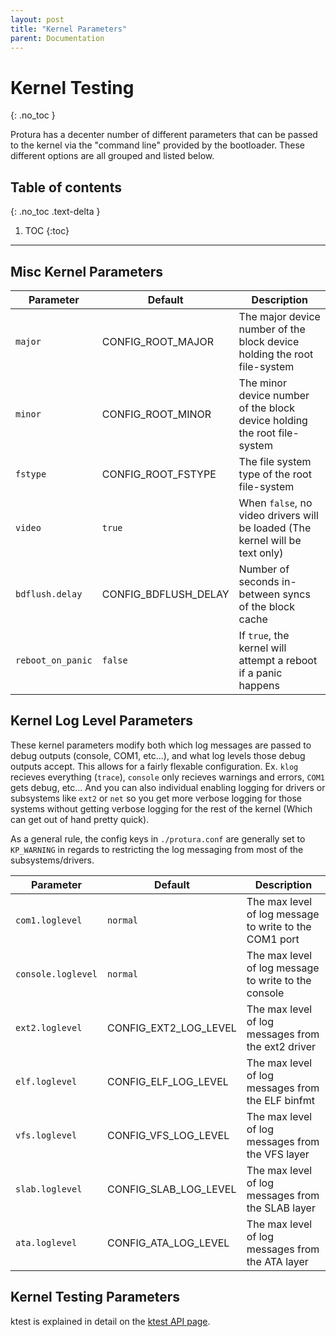 ```yaml
---
layout: post
title: "Kernel Parameters"
parent: Documentation
---
```


Kernel Testing
==============
{: .no_toc }

Protura has a decenter number of different parameters that can be passed to the
kernel via the "command line" provided by the bootloader. These different
options are all grouped and listed below.

## Table of contents
{: .no_toc .text-delta }

1. TOC
{:toc}

---

Misc Kernel Parameters
----------------------

| Parameter | Default | Description |
| --- | --- | --- |
| `major` | CONFIG_ROOT_MAJOR | The major device number of the block device holding the root file-system |
| `minor` | CONFIG_ROOT_MINOR | The minor device number of the block device holding the root file-system |
| `fstype` | CONFIG_ROOT_FSTYPE | The file system type of the root file-system |
| `video` | `true` | When `false`, no video drivers will be loaded (The kernel will be text only) |
| `bdflush.delay` | CONFIG_BDFLUSH_DELAY | Number of seconds in-between syncs of the block cache |
| `reboot_on_panic` | `false` | If `true`, the kernel will attempt a reboot if a panic happens |

Kernel Log Level Parameters
---------------------------

These kernel parameters modify both which log messages are passed to debug
outputs (console, COM1, etc...), and what log levels those debug outputs
accept. This allows for a fairly flexable configuration. Ex. `klog` recieves
everything (`trace`), `console` only recieves warnings and errors, `COM1` gets
debug, etc... And you can also individual enabling logging for drivers or
subsystems like `ext2` or `net` so you get more verbose logging for those
systems without getting verbose logging for the rest of the kernel (Which can
get out of hand pretty quick).

As a general rule, the config keys in `./protura.conf` are generally set to
`KP_WARNING` in regards to restricting the log messaging from most of the
subsystems/drivers.

| Parameter | Default | Description |
| --- | --- | --- |
| `com1.loglevel` | `normal` | The max level of log message to write to the COM1 port |
| `console.loglevel` | `normal` | The max level of log message to write to the console |
| `ext2.loglevel` | CONFIG_EXT2_LOG_LEVEL | The max level of log messages from the ext2 driver |
| `elf.loglevel` | CONFIG_ELF_LOG_LEVEL | The max level of log messages from the ELF binfmt |
| `vfs.loglevel` | CONFIG_VFS_LOG_LEVEL | The max level of log messages from the VFS layer |
| `slab.loglevel` | CONFIG_SLAB_LOG_LEVEL | The max level of log messages from the SLAB layer |
| `ata.loglevel` | CONFIG_ATA_LOG_LEVEL | The max level of log messages from the ATA layer |

Kernel Testing Parameters
-------------------------

ktest is explained in detail on the [ktest API page](api/ktest.md).
